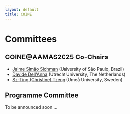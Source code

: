 ```yaml
---
layout: default
title: COINE
---
```


# Committees

## COINE@AAMAS2025 Co-Chairs

- [Jaime Simão Sichman](mailto:jaime.sichman@usp.br) (University of São Paulo, Brazil)
- [Davide Dell'Anna](mailto:d.dellanna@uu.nl) (Utrecht University, The Netherlands)
- [Sz-Ting (Christine) Tzeng](mailto:stzeng@cs.umu.se) (Umeå University, Sweden)

## Programme Committee

To be announced soon ...




